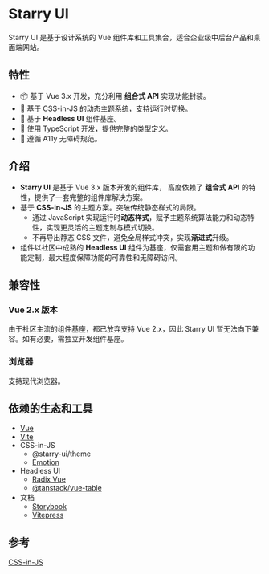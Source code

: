 # Starry UI

Starry UI 是基于设计系统的 Vue 组件库和工具集合，适合企业级中后台产品和桌面端网站。

## 特性

- 📦 基于 Vue 3.x 开发，充分利用 **组合式 API** 实现功能封装。
- 🎨 基于 CSS-in-JS 的动态主题系统，支持运行时切换。
- 🧩 基于 **Headless UI** 组件基座。
- 🎯 使用 TypeScript 开发，提供完整的类型定义。
- 🔎 遵循 A11y 无障碍规范。

## 介绍

- **Starry UI** 是基于 Vue 3.x 版本开发的组件库， 高度依赖了 **组合式 API** 的特性，提供了一套完整的组件库解决方案。
- 基于 **CSS-in-JS** 的主题方案。突破传统静态样式的局限。
  - 通过 JavaScript 实现运行时**动态样式**，赋予主题系统算法能力和动态特性，实现更灵活的主题定制与模式切换。
  - 不再导出静态 CSS 文件，避免全局样式冲突，实现**渐进式**升级。
- 组件以社区中成熟的 **Headless UI** 组件为基座，仅需套用主题和做有限的功能定制，最大程度保障功能的可靠性和无障碍访问。

## 兼容性

### Vue 2.x 版本

由于社区主流的组件基座，都已放弃支持 Vue 2.x，因此 Starry UI 暂无法向下兼容。如有必要，需独立开发组件基座。

### 浏览器

支持现代浏览器。

## 依赖的生态和工具

- [Vue](https://vuejs.org/)
- [Vite](https://vitejs.dev/)
- CSS-in-JS
  - @starry-ui/theme
  - [Emotion](https://emotion.sh/)
- Headless UI
  - [Radix Vue](https://www.radix-vue.com/)
  - [@tanstack/vue-table](https://tanstack.com/table/)
- 文档
  - [Storybook](https://storybook.js.org/)
  - [Vitepress](https://vitepress.vuejs.org/)

## 参考

[CSS-in-JS](https://ant-design.github.io/antd-style/zh-CN/guide/css-in-js-intro)
